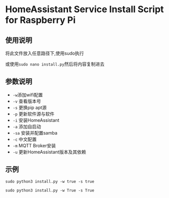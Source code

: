 # HomeAssistant Service Install Script for Raspberry Pi

## 使用说明
将此文件放入任意路径下,使用sudo执行

或使用`sudo nano install.py`然后将内容复制进去
## 参数说明
- `-w`添加wifi配置
- `-v` 查看版本号
- `-s` 更换pip apt源
- `-p` 更新软件源与软件
- `-i` 安装HomeAssistant
- `-a` 添加自启动
- `-sa` 安装并配置samba
- `-c` 中文配置
- `-m` MQTT Broker安装
- `-u` 更新HomeAssistant版本及其依赖


## 示例

`sudo python3 install.py -w true -s true`

`sudo python3 install.py -w True -s True`

